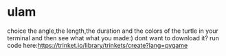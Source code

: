 # ulam
choice the angle,the length,the duration and the colors of the turtle in your terminal and then see what what you made:)
dont want to download it?
run code here:https://trinket.io/library/trinkets/create?lang=pygame
